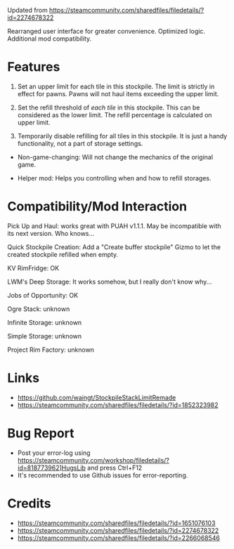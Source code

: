 Updated from https://steamcommunity.com/sharedfiles/filedetails/?id=2274678322

Rearranged user interface for greater convenience. Optimized logic. Additional mod compatibility.

# Features
1. Set an upper limit for each tile in this stockpile. The limit is strictly in effect for pawns. Pawns will not haul items exceeding the upper limit.

2. Set the refill threshold of *each tile* in this stockpile. This can be considered as the lower limit. The refill percentage is calculated on upper limit.

3. Temporarily disable refilling for all tiles in this stockpile. It is just a handy functionality, not a part of storage settings.

- Non-game-changing: Will not change the mechanics of the original game.

- Helper mod: Helps you controlling when and how to refill storages.

# Compatibility/Mod Interaction
Pick Up and Haul: works great with PUAH v1.1.1. May be incompatible with its next version. Who knows...

Quick Stockpile Creation: Add a "Create buffer stockpile" Gizmo to let the created stockpile refilled when empty.

KV RimFridge: OK

LWM's Deep Storage: It works somehow, but I really don't know why...

Jobs of Opportunity: OK

Ogre Stack: unknown

Infinite Storage: unknown

Simple Storage: unknown

Project Rim Factory: unknown

# Links
- https://github.com/waingt/StockpileStackLimitRemade
- https://steamcommunity.com/sharedfiles/filedetails/?id=1852323982

# Bug Report
- Post your error-log using https://steamcommunity.com/workshop/filedetails/?id=818773962]HugsLib and press Ctrl+F12
- It's recommended to use Github issues for error-reporting.

# Credits
- https://steamcommunity.com/sharedfiles/filedetails/?id=1651076103
- https://steamcommunity.com/sharedfiles/filedetails/?id=2274678322
- https://steamcommunity.com/sharedfiles/filedetails/?id=2266068546